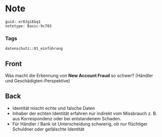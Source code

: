 # Note
```
guid: erOJgiE&q1
notetype: Basic-9c783
```

### Tags
```
datenschutz::01_einführung
```

## Front
Was macht die Erkennung von <b>New Account Fraud</b> so schwer?
(Händler und Geschädigten-Perspektive)

## Back
<ul>
  <li>Identität mischt echte und falsche Daten
  <li>Inhaber der echten Identität erfahren nur indirekt vom
  Missbrauch z. B. aus Korrespondenz oder bei entstandenem Schaden.
  <li>Für Händler / Bank ist Unterscheidung schwierig, ob nur
  flüchtiger Schuldner oder gefälschte Identität
</ul>
